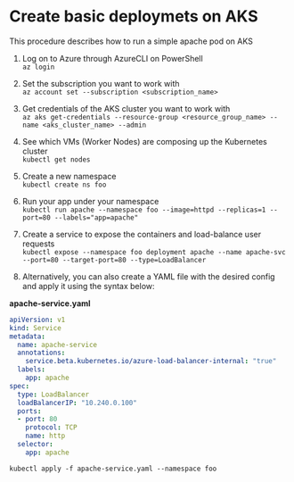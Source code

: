 # Create basic deploymets on AKS

This procedure describes how to run a simple apache pod on AKS

1. Log on to Azure through AzureCLI on PowerShell\
`az login`

1. Set the subscription you want to work with\
`az account set --subscription <subscription_name>`

1. Get credentials of the AKS cluster you want to work with\
`az aks get-credentials --resource-group <resource_group_name> --name <aks_cluster_name> --admin`

1. See which VMs (Worker Nodes) are composing up the Kubernetes cluster\
`kubectl get nodes`

1. Create a new namespace\
`kubectl create ns foo`

1. Run your app under your namespace\
`kubectl run apache --namespace foo --image=httpd --replicas=1 --port=80 --labels="app=apache"`

1. Create a service to expose the containers and load-balance user requests\
`kubectl expose --namespace foo deployment apache --name apache-svc --port=80 --target-port=80 --type=LoadBalancer`

1. Alternatively, you can also create a YAML file with the desired config and apply it using the syntax below:

**apache-service.yaml**
```yaml
apiVersion: v1
kind: Service
metadata:
  name: apache-service
  annotations:
    service.beta.kubernetes.io/azure-load-balancer-internal: "true"
  labels:
    app: apache
spec:
  type: LoadBalancer
  loadBalancerIP: "10.240.0.100"
  ports:
  - port: 80
    protocol: TCP
    name: http
  selector:
    app: apache
```

`kubectl apply -f apache-service.yaml --namespace foo`
